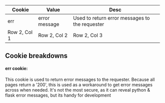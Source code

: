 

| Cookie | Value | Desc | 
|----------|----------|----------| 
| err | error message | Used to return error messages to the requester | 
| Row 2, Col 1 | Row 2, Col 2 | Row 2, Col 3 |



## Cookie breakdowns

#### err cookie:
This cookie is used to return error messages to the requester. Because all pages return a '200', this is used as a workaround to get error messages across when needed. It's not the most secure, as it can reveal python & flask error messages, but its handy for development